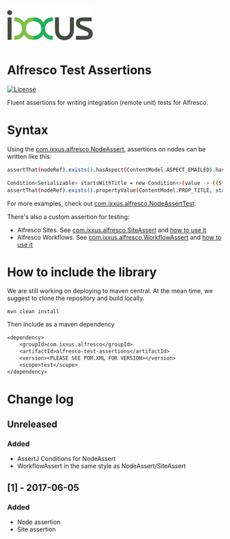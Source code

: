 ![Ixxus](ixxus_logo.png)
# Alfresco Test Assertions
[![License](https://img.shields.io/badge/license-Apache--2.0-blue.svg)](http://www.apache.org/licenses/LICENSE-2.0)

Fluent assertions for writing integration (remote unit) tests for Alfresco.

# Syntax
Using the [com.ixxus.alfresco.NodeAssert](src/main/java/com/ixxus/alfresco/NodeAssert.java), assertions on nodes can be written like this:
```bash
assertThat(nodeRef).exists().hasAspect(ContentModel.ASPECT_EMAILED).hasPropertyValue(ContentModel.PROP_NAME, "This is a node's name");
```
```bash
Condition<Serializable> startsWithTitle = new Condition<>(value -> ((String) value).startsWith("title"), "Should start with 'title'");
assertThat(nodeRef).exists().propertyValue(ContentModel.PROP_TITLE, startsWithTitle);
```

For more examples, check out [com.ixxus.alfresco.NodeAssertTest](src/test/java/com/ixxus/alfresco/NodeAssertTest.java).

There's also a custom assertion for testing:
 - Alfresco Sites. See [com.ixxus.alfresco.SiteAssert](src/main/java/com/ixxus/alfresco/SiteAssert.java) and [how to use it](src/test/java/com/ixxus/alfresco/SiteAssertTest.java)
 - Alfresco Workflows. See [com.ixxus.alfresco.WorkflowAssert](src/main/java/com/ixxus/alfresco/WorkflowAssert.java) and [how to use it](src/test/java/com/ixxus/alfresco/WorkflowAssertTest.java)

# How to include the library
We are still working on deploying to maven central. At the mean time, we suggest to clone the repository and build locally.

```
mvn clean install
```

Then include as a maven dependency
```
<dependency>
    <groupId>com.ixxus.alfresco</groupId>
    <artifactId>alfresco-test-assertions</artifactId>
    <version><PLEASE SEE POM.XML FOR VERSION></version>
    <scope>test</scope>
</dependency>
```

# Change log
## Unreleased
### Added
 - AssertJ Conditions for NodeAssert
 - WorkflowAssert in the same style as NodeAssert/SiteAssert

## [1] - 2017-06-05
### Added
- Node assertion
- Site assertion
